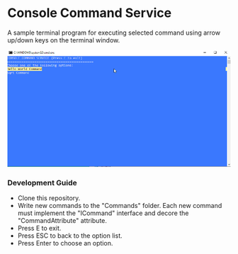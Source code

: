 # Console Command Service
A sample terminal program for executing selected command using arrow up/down keys on the terminal window.

![Screenshot](https://github.com/1001binary/console-command-service/blob/master/demo.gif?raw=true)

### Development Guide

- Clone this repository.
- Write new commands to the "Commands" folder. Each new command must implement the "ICommand" interface and decore the "CommandAttribute" attribute.
- Press E to exit.
- Press ESC to back to the option list.
- Press Enter to choose an option.

